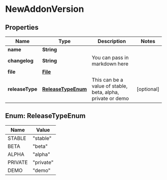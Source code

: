 # NewAddonVersion

## Properties
Name | Type | Description | Notes
------------ | ------------- | ------------- | -------------
**name** | **String** |  | 
**changelog** | **String** | You can pass in markdown here  | 
**file** | [**File**](File.md) |  | 
**releaseType** | [**ReleaseTypeEnum**](#ReleaseTypeEnum) | This can be a value of stable, beta, alpha, private or demo  |  [optional]

<a name="ReleaseTypeEnum"></a>
## Enum: ReleaseTypeEnum
Name | Value
---- | -----
STABLE | &quot;stable&quot;
BETA | &quot;beta&quot;
ALPHA | &quot;alpha&quot;
PRIVATE | &quot;private&quot;
DEMO | &quot;demo&quot;
